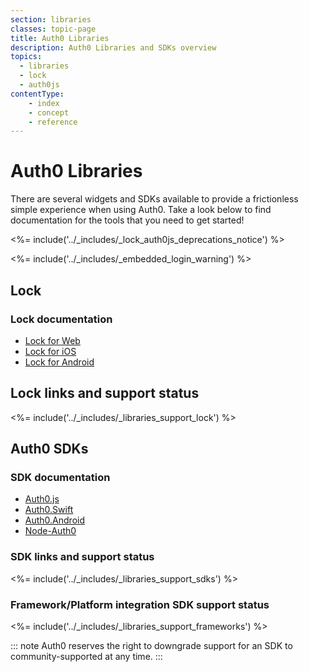 ```yaml
---
section: libraries
classes: topic-page
title: Auth0 Libraries
description: Auth0 Libraries and SDKs overview
topics:
  - libraries
  - lock
  - auth0js
contentType: 
    - index
    - concept
    - reference
---
```


<div class="topic-page-header">
<div data-name="example" class="topic-page-badge"></div>
<h1>Auth0 Libraries</h1>
<p>
  There are several widgets and SDKs available to provide a frictionless simple experience when using Auth0. Take a look below to find documentation for the tools that you need to get started!
</p>
</div>

<%= include('../_includes/_lock_auth0js_deprecations_notice') %>

<%= include('../_includes/_embedded_login_warning') %>

## Lock 

### Lock documentation

<ul class="topic-links">
  <li>
    <i class="icon icon-budicon-715"></i><a href="https://auth0.com/docs/libraries/lock"> Lock for Web</a>
  </li>
  <li>
    <i class="icon icon-budicon-715"></i><a href="https://auth0.com/docs/libraries/lock-ios"> Lock for iOS</a>
  </li>
  <li>
    <i class="icon icon-budicon-715"></i><a href="https://auth0.com/docs/libraries/lock-android"> Lock for Android</a>
  </li>
</ul>

## Lock links and support status

<%= include('../_includes/_libraries_support_lock') %>

## Auth0 SDKs

### SDK documentation

<ul class="topic-links">
  <li>
    <i class="icon icon-budicon-715"></i><a href="https://auth0.com/docs/libraries/auth0js"> Auth0.js</a>
  </li>
  <li>
    <i class="icon icon-budicon-715"></i><a href="https://auth0.com/docs/libraries/auth0-swift"> Auth0.Swift</a>
  </li>
  <li>
    <i class="icon icon-budicon-715"></i><a href="https://auth0.com/docs/libraries/auth0-android"> Auth0.Android</a>
  </li>
  <li>
    <i class="icon icon-budicon-715"></i><a href="https://auth0.github.io/node-auth0/"> Node-Auth0</a>
  </li>
</ul>

### SDK links and support status

<%= include('../_includes/_libraries_support_sdks') %>

### Framework/Platform integration SDK support status

<%= include('../_includes/_libraries_support_frameworks') %>

::: note
Auth0 reserves the right to downgrade support for an SDK to community-supported at any time.
:::
